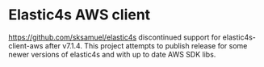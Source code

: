 # Elastic4s AWS client 

https://github.com/sksamuel/elastic4s discontinued support for elastic4s-client-aws after v7.1.4. This project attempts to publish release for some newer versions of elastic4s and with up to date AWS SDK libs.
